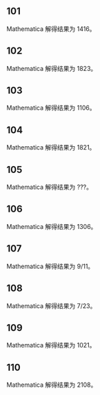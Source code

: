 ## 101

Mathematica 解得结果为 1416。

## 102

Mathematica 解得结果为 1823。

## 103

Mathematica 解得结果为 1106。

## 104

Mathematica 解得结果为 1821。

## 105

Mathematica 解得结果为 ???。

## 106

Mathematica 解得结果为 1306。

## 107

Mathematica 解得结果为 9/11。

## 108

Mathematica 解得结果为 7/23。

## 109

Mathematica 解得结果为 1021。

## 110

Mathematica 解得结果为 2108。